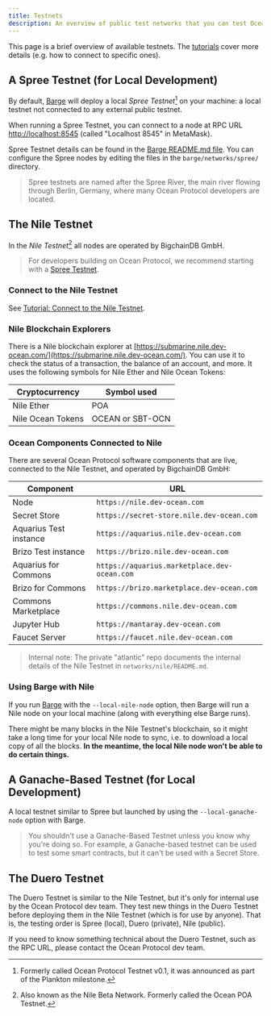 ```yaml
---
title: Testnets
description: An overview of public test networks that you can test Ocean Protocol applications against.
---
```


This page is a brief overview of available testnets. The [tutorials](/tutorials/) cover more details (e.g. how to connect to specific ones).

## A Spree Testnet (for Local Development)

By default, [Barge](https://github.com/oceanprotocol/barge) will deploy a local _Spree Testnet_[^1] on your machine: a local testnet not connected to any external public testnet.

When running a Spree Testnet, you can connect to a node at RPC URL [http://localhost:8545](http://localhost:8545) (called "Localhost 8545" in MetaMask).

Spree Testnet details can be found in the [Barge README.md file](https://github.com/oceanprotocol/barge#spree-network). You can configure the Spree nodes by editing the files in the `barge/networks/spree/` directory.

> Spree testnets are named after the Spree River, the main river flowing through Berlin, Germany, where many Ocean Protocol developers are located.

## The Nile Testnet

In the _Nile Testnet_[^2] all nodes are operated by BigchainDB GmbH.

> For developers building on Ocean Protocol, we recommend starting with a [Spree Testnet](#a-spree-testnet-for-local-development).

### Connect to the Nile Testnet

See [Tutorial: Connect to the Nile Testnet](/tutorials/connect-to-networks/#connect-to-the-nile-testnet).

### Nile Blockchain Explorers

There is a Nile blockchain explorer at [https://submarine.nile.dev-ocean.com/](https://submarine.nile.dev-ocean.com/). You can use it to check the status of a transaction, the balance of an account, and more. It uses the following symbols for Nile Ether and Nile Ocean Tokens:

| Cryptocurrency    | Symbol used      |
| ----------------- | ---------------- |
| Nile Ether        | POA              |
| Nile Ocean Tokens | OCEAN or SBT-OCN |

### Ocean Components Connected to Nile

There are several Ocean Protocol software components that are live, connected to the Nile Testnet, and operated by BigchainDB GmbH:

| Component              | URL                                          |
| ---------------------- | -------------------------------------------- |
| Node                   | `https://nile.dev-ocean.com`                 |
| Secret Store           | `https://secret-store.nile.dev-ocean.com`    |
| Aquarius Test instance | `https://aquarius.nile.dev-ocean.com`        |
| Brizo Test instance    | `https://brizo.nile.dev-ocean.com`           |
| Aquarius for Commons   | `https://aquarius.marketplace.dev-ocean.com` |
| Brizo for Commons      | `https://brizo.marketplace.dev-ocean.com`    |
| Commons Marketplace    | `https://commons.nile.dev-ocean.com`         |
| Jupyter Hub            | `https://mantaray.dev-ocean.com`             |
| Faucet Server          | `https://faucet.nile.dev-ocean.com`          |

> Internal note: The private "atlantic" repo documents the internal details of the Nile Testnet in `networks/nile/README.md`.

### Using Barge with Nile

If you run [Barge](https://github.com/oceanprotocol/barge) with the `--local-nile-node` option, then Barge will run a Nile node on your local machine (along with everything else Barge runs).

There might be many blocks in the Nile Testnet's blockchain, so it might take a long time for your local Nile node to sync, i.e. to download a local copy of all the blocks. **In the meantime, the local Nile node won't be able to do certain things.**

## A Ganache-Based Testnet (for Local Development)

A local testnet similar to Spree but launched by using the `--local-ganache-node` option with Barge.

> You shouldn't use a Ganache-Based Testnet unless you know why you're doing so. For example, a Ganache-based testnet can be used to test some smart contracts, but it can't be used with a Secret Store.

## The Duero Testnet

The Duero Testnet is similar to the Nile Testnet, but it's only for internal use by the Ocean Protocol dev team. They test new things in the Duero Testnet before deploying them in the Nile Testnet (which is for use by anyone). That is, the testing order is Spree (local), Duero (private), Nile (public).

If you need to know something technical about the Duero Testnet, such as the RPC URL, please contact the Ocean Protocol dev team.

[^1]: Formerly called Ocean Protocol Testnet v0.1, it was announced as part of the Plankton milestone.
[^2]: Also known as the Nile Beta Network. Formerly called the Ocean POA Testnet.
